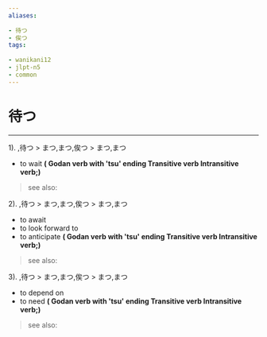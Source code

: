 ```yaml
---
aliases:
    
- 待つ
- 俟つ
tags:
    
- wanikani12
- jlpt-n5
- common
---
```


# 待つ
---
1).
,待つ > まつ,まつ,俟つ > まつ,まつ

- to wait
**( Godan verb with 'tsu' ending Transitive verb Intransitive verb;)**
> see also: 
            
2).
,待つ > まつ,まつ,俟つ > まつ,まつ

- to await
- to look forward to
- to anticipate
**( Godan verb with 'tsu' ending Transitive verb Intransitive verb;)**
> see also: 
            
3).
,待つ > まつ,まつ,俟つ > まつ,まつ

- to depend on
- to need
**( Godan verb with 'tsu' ending Transitive verb Intransitive verb;)**
> see also: 
            